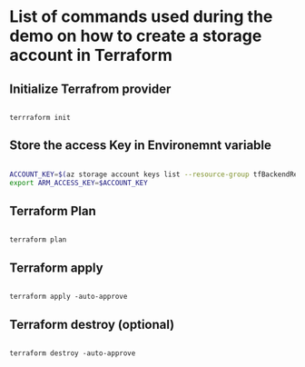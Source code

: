 # List of commands used during the demo on how to create a storage account in Terraform

## Initialize Terrafrom provider

```terrafrom

terrraform init

```

## Store the access Key in Environemnt variable

```bash

ACCOUNT_KEY=$(az storage account keys list --resource-group tfBackendResourceGroup --account-name tfstatestorageaccount06 --query '[0].value' -o tsv)
export ARM_ACCESS_KEY=$ACCOUNT_KEY

```

## Terraform Plan

```terrafrom

terraform plan

```

## Terraform apply

```terrafrom

terraform apply -auto-approve

```

## Terraform destroy (optional)

```terrafrom

terraform destroy -auto-approve

```